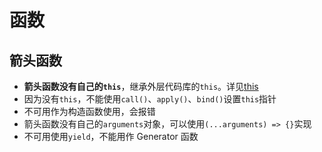 # 函数

## 箭头函数

- **箭头函数没有自己的`this`**，继承外层代码库的`this`。详见[this](../02.Core/04-this.md)
- 因为没有`this`，不能使用`call()`、`apply()`、`bind()`设置`this`指针
- 不可用作为构造函数使用，会报错
- 箭头函数没有自己的`arguments`对象，可以使用`(...arguments) => {}`实现
- 不可用使用`yield`，不能用作 Generator 函数
